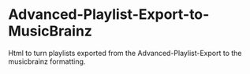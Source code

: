 # Advanced-Playlist-Export-to-MusicBrainz
Html to turn playlists exported from the Advanced-Playlist-Export to the musicbrainz formatting.
